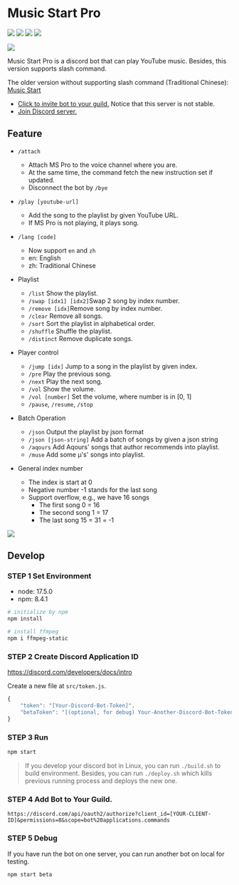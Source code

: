 # Music Start Pro

![](https://img.shields.io/github/license/liao2000/Music-Start-Discord-Bot-Pro?style=flat-square) ![](https://img.shields.io/github/stars/liao2000/Music-Start-Discord-Bot-Pro?style=flat-square) ![](https://img.shields.io/github/issues/liao2000/Music-Start-Discord-Bot-Pro?color=yellow&style=flat-square) [![](https://img.shields.io/discord/864220336841162756?style=flat-square)](https://discord.gg/qQM9avGy2R)

![](https://i.imgur.com/I1cH4Uc.png)

Music Start Pro is a discord bot that can play YouTube music. Besides, this version supports slash command.

The older version without supporting slash command (Traditional Chinese): [Music Start](https://github.com/liao2000/Music-Start-Discord-Bot)

+ [Click to invite bot to your guild.](https://discord.com/api/oauth2/authorize?client_id=889377515225886800&permissions=8&scope=bot%20applications.commands) Notice that this server is not stable.
+ [Join Discord server.](https://discord.gg/qQM9avGy2R)

## Feature

+ `/attach` 
  + Attach MS Pro to the voice channel where you are.
  + At the same time, the command fetch the new instruction set if updated.
  + Disconnect the bot by `/bye`
+ `/play [youtube-url]`
  + Add the song to the playlist by given YouTube URL. 
  + If MS Pro is not playing, it plays song.
+ `/lang [code]`
  + Now support `en` and `zh`
  + en: English
  + zh: Traditional Chinese
+ Playlist
  + `/list` Show the playlist.
  + `/swap [idx1] [idx2]`Swap 2 song by index number.
  + `/remove [idx]`Remove song by index number.
  + `/clear` Remove all songs.
  + `/sort` Sort the playlist in alphabetical order. 
  + `/shuffle` Shuffle the playlist.
  + `/distinct` Remove duplicate songs.
+ Player control
  + `/jump [idx]` Jump to a song in the playlist by given index.
  + `/pre` Play the previous song.
  + `/next` Play the next song.
  + `/vol` Show the volume.
  + `/vol [number]` Set the volume, where number is in [0, 1]
  + `/pause`, `/resume`, `/stop`

+ Batch Operation
  + `/json` Output the playlist by json format
  + `/json [json-string]` Add a batch of songs by given a json string
  + `/aqours` Add Aqours' songs that author recommends into playlist.
  + `/muse` Add some μ's' songs into playlist.
+ General index number
  + The index is start at 0
  + Negative number -1 stands for the last song
  + Support overflow, e.g., we have 16 songs
    + The first song 0 = 16
    + The second song 1 = 17
    + The last song 15 = 31 = -1 

![](https://i.imgur.com/5B3tNMQ.png)

## Develop

### STEP 1 Set Environment

+ node: 17.5.0
+ npm: 8.4.1

```sh
# initialize by npm
npm install

# install ffmpeg
npm i ffmpeg-static
```

### STEP 2 Create Discord Application ID

https://discord.com/developers/docs/intro

Create a new file at `src/token.js`.

```js
{
    "token": "[Your-Discord-Bot-Token]",
    "betaToken": "[(optional, for debug) Your-Another-Discord-Bot-Token]"
}
```

### STEP 3 Run

```sh
npm start
```

> If you develop your discord bot in Linux, you can run `./build.sh` to build environment. Besides, you can run `./deploy.sh` which kills previous running process and deploys the new one.

### STEP 4 Add Bot to Your Guild.

```
https://discord.com/api/oauth2/authorize?client_id=[YOUR-CLIENT-ID]&permissions=8&scope=bot%20applications.commands
```

### STEP 5 Debug

If you have run the bot on one server, you can run another bot on local for testing.

```sh
npm start beta
```
